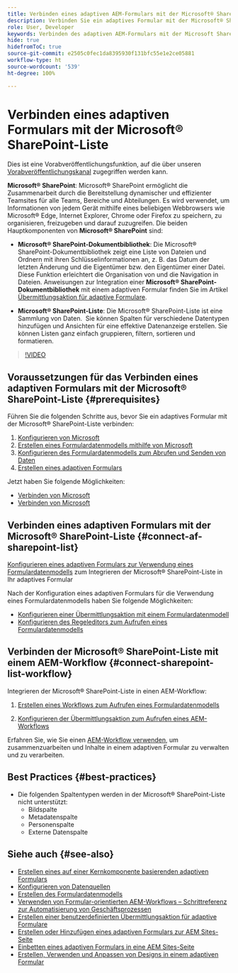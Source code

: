 ```yaml
---
title: Verbinden eines adaptiven AEM-Formulars mit der Microsoft® SharePoint-Liste?
description: Verbinden Sie ein adaptives Formular mit der Microsoft® SharePoint-Liste.  Erfahren Sie, wie Sie die Microsoft® SharePoint-Liste konfigurieren und ein Formulardatenmodell mithilfe der Konfiguration erstellen. Erfahren Sie zudem, wie Sie das FDM in Ihr adaptives Formular integrieren.
role: User, Developer
keywords: Verbinden des adaptiven AEM-Formulars mit der Microsoft SharePoint-Liste, Verbinden des adaptiven Formulars mit der Microsoft SharePoint-Liste, Integrieren des adaptiven AEM-Formulars in die Microsoft SharePoint-Liste, Integrieren des adaptiven Formulars in Microsoft SharePoint-Liste, Senden von Daten aus einem adaptiven Formular an die SharePoint-Liste, Senden des AEM-Workflows an die SharePoint-Liste.
hide: true
hidefromToC: true
source-git-commit: e2505c0fec1da8395930f131bfc55e1e2ce05881
workflow-type: ht
source-wordcount: '539'
ht-degree: 100%

---
```



# Verbinden eines adaptiven Formulars mit der Microsoft® SharePoint-Liste

<span class="preview"> Dies ist eine Vorabveröffentlichungsfunktion, auf die über unseren [Vorabveröffentlichungskanal](https://experienceleague.adobe.com/docs/experience-manager-cloud-service/content/release-notes/prerelease.html?lang=de#new-features) zugegriffen werden kann. </span>

**Microsoft® SharePoint**: Microsoft® SharePoint ermöglicht die Zusammenarbeit durch die Bereitstellung dynamischer und effizienter Teamsites für alle Teams, Bereiche und Abteilungen. Es wird verwendet, um Informationen von jedem Gerät mithilfe eines beliebigen Webbrowsers wie Microsoft® Edge, Internet Explorer, Chrome oder Firefox zu speichern, zu organisieren, freizugeben und darauf zuzugreifen. Die beiden Hauptkomponenten von **Microsoft® SharePoint** sind:

* **Microsoft® SharePoint-Dokumentbibliothek**: Die Microsoft® SharePoint-Dokumentbibliothek zeigt eine Liste von Dateien und Ordnern mit ihren Schlüsselinformationen an, z. B. das Datum der letzten Änderung und die Eigentümer bzw. den Eigentümer einer Datei. Diese Funktion erleichtert die Organisation von und die Navigation in Dateien.
Anweisungen zur Integration einer **Microsoft® SharePoint-Dokumentbibliothek** mit einem adaptiven Formular finden Sie im Artikel [Übermittlungsaktion für adaptive Formulare](/help/forms/configuring-submit-actions.md#submit-to-sharepoint).

* **Microsoft® SharePoint-Liste**: Die Microsoft® SharePoint-Liste ist eine Sammlung von Daten.  Sie können Spalten für verschiedene Datentypen hinzufügen und Ansichten für eine effektive Datenanzeige erstellen. Sie können Listen ganz einfach gruppieren, filtern, sortieren und formatieren.

>[!VIDEO](https://video.tv.adobe.com/v/3424820/connect-aem-adaptive-form-to-sharepointlist/?quality=12&learn=on)

## Voraussetzungen für das Verbinden eines adaptiven Formulars mit der Microsoft® SharePoint-Liste {#prerequisites}

Führen Sie die folgenden Schritte aus, bevor Sie ein adaptives Formular mit der Microsoft® SharePoint-Liste verbinden:

1. [Konfigurieren von Microsoft](/help/forms/configure-data-sources.md#configure-microsoft-sharepoint-list)
1. [Erstellen eines Formulardatenmodells mithilfe von Microsoft](/help/forms/create-form-data-models.md)
1. [Konfigurieren des Formulardatenmodells zum Abrufen und Senden von Daten](/help/forms/work-with-form-data-model.md#configure-services)
1. [Erstellen eines adaptiven Formulars](/help/forms/creating-adaptive-form-core-components.md)

Jetzt haben Sie folgende Möglichkeiten:

* [Verbinden von Microsoft](#connect-an-adaptive-form-to-microsoft-sharepoint-list-connect-af-sharepoint-list)
* [Verbinden von Microsoft](#connect-sharepoint-list-workflow)

## Verbinden eines adaptiven Formulars mit der Microsoft® SharePoint-Liste {#connect-af-sharepoint-list}

[Konfigurieren eines adaptiven Formulars zur Verwendung eines Formulardatenmodells](/help/forms/creating-adaptive-form-core-components.md#configure-a-schema-or-form-data-model-for-an-adaptive-formconfigure-schema-or-data-model-for-form) zum Integrieren der Microsoft® SharePoint-Liste in Ihr adaptives Formular

Nach der Konfiguration eines adaptiven Formulars für die Verwendung eines Formulardatenmodells haben Sie folgende Möglichkeiten:

* [Konfigurieren einer Übermittlungsaktion mit einem Formulardatenmodell](/help/forms/configuring-submit-actions.md#submit-using-form-data-model)
* [Konfigurieren des Regeleditors zum Aufrufen eines Formulardatenmodells](/help/forms/rule-editor.md#invoke-form-data-model-service-invoke)

## Verbinden der Microsoft® SharePoint-Liste mit einem AEM-Workflow {#connect-sharepoint-list-workflow}

Integrieren der Microsoft® SharePoint-Liste in einen AEM-Workflow:

1. [Erstellen eines Workflows zum Aufrufen eines Formulardatenmodells](https://experienceleague.adobe.com/docs/experience-manager-65/developing/extending-aem/extending-workflows/workflows-models.html?lang=de)

   <!--
    To create a workflow with the editor:
    1.  Go to your **AEM Forms Author** instance > **[!UICONTROL Tools]** > **[!UICONTROL Workflow]** > **[!UICONTROL Models]**.
    1.  Click **[!UICONTROL Create]** > **[!UICONTROL Create Model]**. The Add Workflow Model dialog appears. 
    1. Specify **[!UICONTROL Title]** and **[!UICONTROL Name (optional)]**.
    1. Click **[!UICONTROL Done]**. The new model is listed in the Workflow Models console.
    1. Select your new workflow, then use **[!UICONTROL Edit]** to open it for configuration.
    1. Add **[!UICONTROL Invoke Form Data Model Service]** step to your workflow.
    1. Confirm the changes with Sync (editor toolbar) to generate the runtime model.
    -->

1. [Konfigurieren der Übermittlungsaktion zum Aufrufen eines AEM-Workflows](/help/forms/configuring-submit-actions.md#invoke-an-aem-workflow)


Erfahren Sie, wie Sie einen [AEM-Workflow verwenden](https://experienceleague.adobe.com/docs/experience-manager-learn/foundation/workflow/use-workflow.html?lang=de), um zusammenzuarbeiten und Inhalte in einem adaptiven Formular zu verwalten und zu verarbeiten.

## Best Practices {#best-practices}

<!-- * For storing data in a tabular format or implementing data permissions, it is advisable to use Microsoft&reg; SharePoint List rather than Microsoft&reg; SharePoint Document Library. -->
* Die folgenden Spaltentypen werden in der Microsoft® SharePoint-Liste nicht unterstützt:
   * Bildspalte
   * Metadatenspalte
   * Personenspalte
   * Externe Datenspalte

## Siehe auch {#see-also}

* [Erstellen eines auf einer Kernkomponente basierenden adaptiven Formulars](/help/forms/creating-adaptive-form-core-components.md)
* [Konfigurieren von Datenquellen](/help/forms/configuring-submit-actions.md)
* [Erstellen des Formulardatenmodells](/help/forms/create-form-data-models.md)
* [Verwenden von Formular-orientierten AEM-Workflows – Schrittreferenz zur Automatisierung von Geschäftsprozessen](/help/forms/aem-forms-workflow-step-reference.md)
* [Erstellen einer benutzerdefinierten Übermittlungsaktion für adaptive Formulare](/help/forms/custom-submit-action-form.md)
* [Erstellen oder Hinzufügen eines adaptiven Formulars zur AEM Sites-Seite](/help/forms/create-or-add-an-adaptive-form-to-aem-sites-page.md)
* [Einbetten eines adaptiven Formulars in eine AEM Sites-Seite](/help/forms/embed-adaptive-form-aem-sites.md)
* [Erstellen, Verwenden und Anpassen von Designs in einem adaptiven Formular](/help/forms/using-themes-in-core-components.md)







